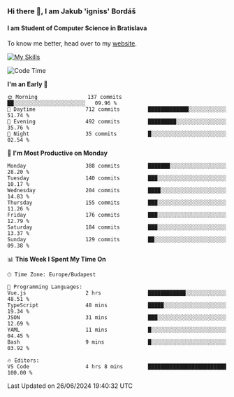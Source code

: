 ### Hi there 👋, I am Jakub 'igniss' Bordáš

#### I am Student of Computer Science in Bratislava
To know me better, head over to my [website](https://bordas.sk).

[![My Skills](https://skillicons.dev/icons?i=js,html,css,figma,svelte,java,kotlin,python,postgresql,typescript,nest,nodejs)](https://bordas.sk)


<!--START_SECTION:waka-->
![Code Time](http://img.shields.io/badge/Code%20Time-1%2C484%20hrs%2041%20mins-blue)

**I'm an Early 🐤** 

```text
🌞 Morning                137 commits         ██░░░░░░░░░░░░░░░░░░░░░░░   09.96 % 
🌆 Daytime                712 commits         █████████████░░░░░░░░░░░░   51.74 % 
🌃 Evening                492 commits         █████████░░░░░░░░░░░░░░░░   35.76 % 
🌙 Night                  35 commits          █░░░░░░░░░░░░░░░░░░░░░░░░   02.54 % 
```
📅 **I'm Most Productive on Monday** 

```text
Monday                   388 commits         ███████░░░░░░░░░░░░░░░░░░   28.20 % 
Tuesday                  140 commits         ███░░░░░░░░░░░░░░░░░░░░░░   10.17 % 
Wednesday                204 commits         ████░░░░░░░░░░░░░░░░░░░░░   14.83 % 
Thursday                 155 commits         ███░░░░░░░░░░░░░░░░░░░░░░   11.26 % 
Friday                   176 commits         ███░░░░░░░░░░░░░░░░░░░░░░   12.79 % 
Saturday                 184 commits         ███░░░░░░░░░░░░░░░░░░░░░░   13.37 % 
Sunday                   129 commits         ██░░░░░░░░░░░░░░░░░░░░░░░   09.38 % 
```


📊 **This Week I Spent My Time On** 

```text
🕑︎ Time Zone: Europe/Budapest

💬 Programming Languages: 
Vue.js                   2 hrs               ████████████░░░░░░░░░░░░░   48.51 % 
TypeScript               48 mins             █████░░░░░░░░░░░░░░░░░░░░   19.34 % 
JSON                     31 mins             ███░░░░░░░░░░░░░░░░░░░░░░   12.69 % 
YAML                     11 mins             █░░░░░░░░░░░░░░░░░░░░░░░░   04.45 % 
Bash                     9 mins              █░░░░░░░░░░░░░░░░░░░░░░░░   03.92 % 

🔥 Editors: 
VS Code                  4 hrs 8 mins        █████████████████████████   100.00 % 
```


 Last Updated on 26/06/2024 19:40:32 UTC
<!--END_SECTION:waka-->
